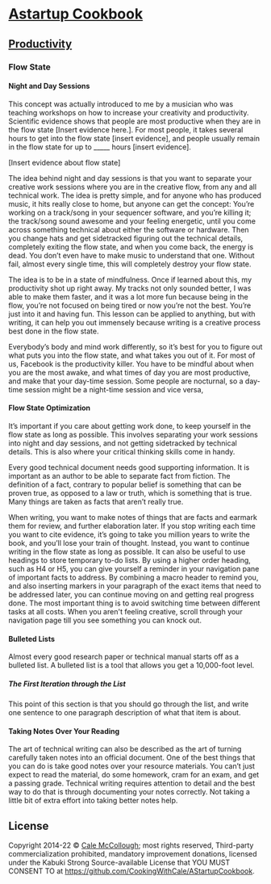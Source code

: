 # [Astartup Cookbook](../)

## [Productivity](./)

### Flow State

#### Night and Day Sessions

This concept was actually introduced to me by a musician who was teaching workshops on how to increase your creativity and productivity. Scientific evidence shows that people are most productive when they are in the flow state [Insert evidence here.]. For most people, it takes several hours to get into the flow state [insert evidence], and people usually remain in the flow state for up to _____ hours [insert evidence].

[Insert evidence about flow state]

The idea behind night and day sessions is that you want to separate your creative work sessions where you are in the creative flow, from any and all technical work. The idea is pretty simple, and for anyone who has produced music, it hits really close to home, but anyone can get the concept: You’re working on a track/song in your sequencer software, and you’re killing it; the track/song sound awesome and your feeling energetic, until you come across something technical about either the software or hardware. Then you change hats and get sidetracked figuring out the technical details, completely exiting the flow state, and when you come back, the energy is dead. You don’t even have to make music to understand that one. Without fail, almost every single time, this will completely destroy your flow state.

The idea is to be in a state of mindfulness. Once if learned about this, my productivity shot up right away. My tracks not only sounded better, I was able to make them faster, and it was a lot more fun because being in the flow, you’re not focused on being tired or now you’re not the best. You’re just into it and having fun. This lesson can be applied to anything, but with writing, it can help you out immensely because writing is a creative process best done in the flow state.

Everybody’s body and mind work differently, so it’s best for you to figure out what puts you into the flow state, and what takes you out of it. For most of us, Facebook is the productivity killer. You have to be mindful about when you are the most awake, and what times of day you are most productive, and make that your day-time session. Some people are nocturnal, so a day-time session might be a night-time session and vice versa,

#### Flow State Optimization

It’s important if you care about getting work done, to keep yourself in the flow state as long as possible. This involves separating your work sessions into night and day sessions, and not getting sidetracked by technical details. This is also where your critical thinking skills come in handy.

Every good technical document needs good supporting information. It is important as an author to be able to separate fact from fiction. The definition of a fact, contrary to popular belief is something that can be proven true, as opposed to a law or truth, which is something that is true. Many things are taken as facts that aren’t really true.

When writing, you want to make notes of things that are facts and earmark them for review, and further elaboration later. If you stop writing each time you want to cite evidence, it’s going to take you million years to write the book, and you’ll lose your train of thought. Instead, you want to continue writing in the flow state as long as possible. It can also be useful to use headings to store temporary to-do lists. By using a higher order heading, such as H4 or H5, you can give yourself a reminder in your navigation pane of important facts to address. By combining a macro header to remind you, and also inserting markers in your paragraph of the exact items that need to be addressed later, you can continue moving on and getting real progress done. The most important thing is to avoid switching time between different tasks at all costs. When you aren't feeling creative, scroll through your navigation page till you see something you can knock out.

#### Bulleted Lists

Almost every good research paper or technical manual starts off as a bulleted list. A bulleted list is a tool that allows you get a 10,000-foot level.

##### The First Iteration through the List

This point of this section is that you should go through the list, and write one sentence to one paragraph description of what that item is about.

#### Taking Notes Over Your Reading

The art of technical writing can also be described as the art of turning carefully taken notes into an official document. One of the best things that you can do is take good notes over your resource materials. You can’t just expect to read the material, do some homework, cram for an exam, and get a passing grade. Technical writing requires attention to detail and the best way to do that is through documenting your notes correctly. Not taking a little bit of extra effort into taking better notes help.

## License

Copyright 2014-22 © [Cale McCollough](https://cookingwithcale.org); most rights reserved, Third-party commercialization prohibited, mandatory improvement donations, licensed under the Kabuki Strong Source-available License that YOU MUST CONSENT TO at <https://github.com/CookingWithCale/AStartupCookbook>.
